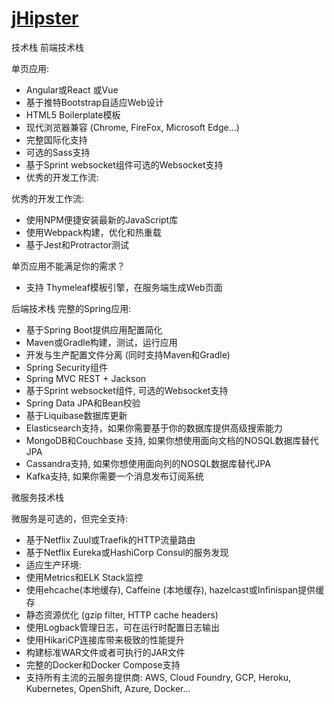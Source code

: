 # [jHipster](https://www.jhipster.tech/)
    
技术栈
前端技术栈

单页应用:

* Angular或React 或Vue
* 基于推特Bootstrap自适应Web设计
* HTML5 Boilerplate模板
* 现代浏览器兼容 (Chrome, FireFox, Microsoft Edge…)
* 完整国际化支持
* 可选的Sass支持
* 基于Sprint websocket组件可选的Websocket支持
* 优秀的开发工作流:

优秀的开发工作流:
* 使用NPM便捷安装最新的JavaScript库
* 使用Webpack构建，优化和热重载
* 基于Jest和Protractor测试

单页应用不能满足你的需求？
* 支持 Thymeleaf模板引擎，在服务端生成Web页面

后端技术栈
完整的Spring应用:

* 基于Spring Boot提供应用配置简化
* Maven或Gradle构建，测试，运行应用
* 开发与生产配置文件分离 (同时支持Maven和Gradle)
* Spring Security组件
* Spring MVC REST + Jackson
* 基于Sprint websocket组件, 可选的Websocket支持
* Spring Data JPA和Bean校验
* 基于Liquibase数据库更新
* Elasticsearch支持，如果你需要基于你的数据库提供高级搜索能力
* MongoDB和Couchbase 支持, 如果你想使用面向文档的NOSQL数据库替代JPA
* Cassandra支持, 如果你想使用面向列的NOSQL数据库替代JPA
* Kafka支持, 如果你需要一个消息发布订阅系统

微服务技术栈

微服务是可选的，但完全支持:

* 基于Netflix Zuul或Traefik的HTTP流量路由
* 基于Netflix Eureka或HashiCorp Consul的服务发现
* 适应生产环境:
* 使用Metrics和ELK Stack监控
* 使用ehcache(本地缓存), Caffeine (本地缓存), hazelcast或Infinispan提供缓存
* 静态资源优化 (gzip filter, HTTP cache headers)
* 使用Logback管理日志，可在运行时配置日志输出
* 使用HikariCP连接库带来极致的性能提升
* 构建标准WAR文件或者可执行的JAR文件
* 完整的Docker和Docker Compose支持
* 支持所有主流的云服务提供商: AWS, Cloud Foundry, GCP, Heroku, Kubernetes, OpenShift, Azure, Docker…
